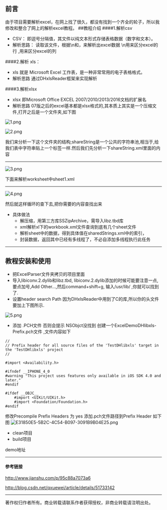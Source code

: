 ## 前言
由于项目需要解析excel，在网上找了很久，都没有找到一个齐全的轮子，所以我修改和整合了网上的解析excel教程。
##教程介绍
####1.解析csv
- CSV：
即逗号分隔值，其文件以纯文本形式存储表格数据（数字和文本）。
- 解析思路：
读取该文件，根据\n和，来解析出excel数据
\n用来区分excel的行
,用来区分excel的列

####2.解析 xls：
- xls
 就是 Microsoft Excel 工作表，是一种非常常用的电子表格格式。
- 解析思路
通过DHxlsReader框架来实现解析

####3.解析xlsx
- xlsx
即Microsoft Office EXCEL 2007/2010/2013/2016文档的扩展名
- 解析思路
 07版之后的excel基本都是xlsx格式的,其本质上其实是一个压缩文件,打开之后是一个文件夹,如下图

![1.png](http://upload-images.jianshu.io/upload_images/2814521-b1da8fb3792f95e2.png?imageMogr2/auto-orient/strip%7CimageView2/2/w/1240)

![2.png](http://upload-images.jianshu.io/upload_images/2814521-1495c05d35b65a00.png?imageMogr2/auto-orient/strip%7CimageView2/2/w/1240)

我们来分析一下这个文件夹的结构;shareString是一个公共的字符串池,相当于,给我们表中字符串贴上一个标签一样.然后我们先分析一下shareString.xml里面的内容

-----
![3.png](http://upload-images.jianshu.io/upload_images/2814521-c1f636df409757cb.png?imageMogr2/auto-orient/strip%7CimageView2/2/w/1240)

下面来解析worksheet中sheet1.xml

-----
![4.png](http://upload-images.jianshu.io/upload_images/2814521-95becc1395474a58.png?imageMogr2/auto-orient/strip%7CimageView2/2/w/1240)

然后就这样循环的查下去,把你需要的内容查找出来

-  具体做法
   - 解压缩，用第三方库SSZipArchive，需导入libz.tbd库
   -  xml解析xl下的workbook.xml文件查询到底有几个sheet文件
   -  解析sheet中的数据，得到具体值在sharedStrings.xml中的索引，
   -  封装数据，返回其中已经有多线程了，不必自添加多线程执行此任务

-----
## 教程安装和使用
- 把ExcelParser文件夹拷贝的项目里面
- 导入libiconv.2.dylib和libz.tbd,
libiconv.2.dylib添加的时候可能要注意一点,要点加号,Add Other...,然后command+shift+g, 输入/usr/lib/ ,你就可以找到了.
- 设置header search Path
因为DHxlsReader中用到了C的库,所以你的头文件要加上下图所示.

![5.png](http://upload-images.jianshu.io/upload_images/2814521-0f83cbaea7c7e901.png?imageMogr2/auto-orient/strip%7CimageView2/2/w/1240)

-  添加 .PCH文件 
否则会提示 NSObjct没找到
创建一个ExcelDemoDHlibxls-Prefix.pch文件 ,文件内容如下
````
//
// Prefix header for all source files of the 'TestDHlibxls' target in the 'TestDHlibxls' project
//

#import <Availability.h>

#ifndef __IPHONE_4_0
#warning "This project uses features only available in iOS SDK 4.0 and later."
#endif

#ifdef __OBJC__
	#import <UIKit/UIKit.h>
	#import <Foundation/Foundation.h>
#endif

````
修改Precompile Prefix Headers 为 yes
添加.pch文件路径到Prefix Header  如下图
![E31850E5-5B2C-4C54-B097-3091B9B04E25.png](http://upload-images.jianshu.io/upload_images/2814521-bf9c507834683e2a.png?imageMogr2/auto-orient/strip%7CimageView2/2/w/1240)
- clean项目
- build项目

demo地址

---- 

#### 参考链接

http://www.jianshu.com/p/95c88a7073a6

http://blog.csdn.net/qxuewei/article/details/51733142

----
著作权归作者所有。商业转载请联系作者获得授权，非商业转载请注明出处。
